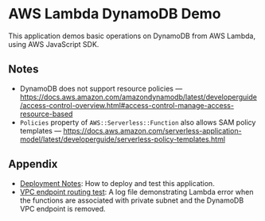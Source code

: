 # AWS Lambda DynamoDB Demo

This application demos basic operations on DynamoDB from AWS Lambda, using AWS JavaScript SDK.

## Notes

- DynamoDB does not support resource policies — https://docs.aws.amazon.com/amazondynamodb/latest/developerguide/access-control-overview.html#access-control-manage-access-resource-based
- `Policies` property of `AWS::Serverless::Function` also allows SAM policy templates — https://docs.aws.amazon.com/serverless-application-model/latest/developerguide/serverless-policy-templates.html 

## Appendix

- [Deployment Notes](notes/deployment.md): How to deploy and test this application.
- [VPC endpoint routing test](extras/dynamodb-vpc-endpoint-test.txt): A log file demonstrating Lambda error when the functions are associated with private subnet and the DynamoDB VPC endpoint is removed.
